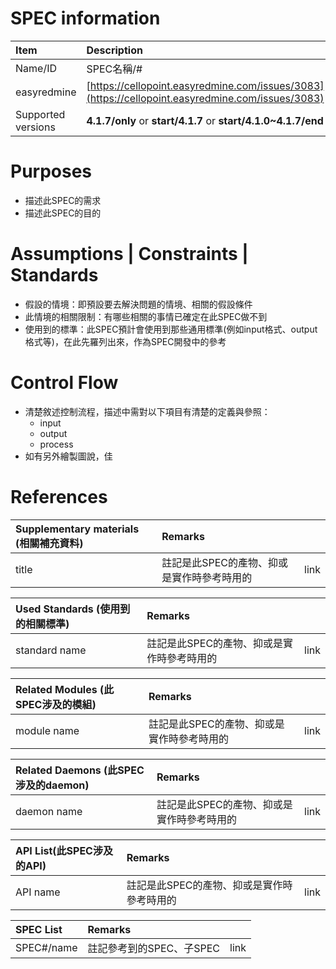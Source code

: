 # SPEC information

| Item | Description |
| :--- | :--- |
| Name/ID | SPEC名稱/\# |
| easyredmine | [https://cellopoint.easyredmine.com/issues/3083](https://cellopoint.easyredmine.com/issues/3083) |
| Supported versions | **4.1.7/only** or **start/4.1.7** or **start/4.1.0~4.1.7/end** |

# Purposes

* 描述此SPEC的需求
* 描述此SPEC的目的

# Assumptions \| Constraints \| Standards

* 假設的情境：即預設要去解決問題的情境、相關的假設條件
* 此情境的相關限制：有哪些相關的事情已確定在此SPEC做不到
* 使用到的標準：此SPEC預計會使用到那些通用標準\(例如input格式、output格式等\)，在此先羅列出來，作為SPEC開發中的參考

# Control Flow

* 清楚敘述控制流程，描述中需對以下項目有清楚的定義與參照：
  * input
  * output
  * process
* 如有另外繪製圖說，佳

# References

| Supplementary materials \(相關補充資料\) | Remarks |  |
| :--- | :--- | :--- |
| title | 註記是此SPEC的產物、抑或是實作時參考時用的 | link |

| Used Standards \(使用到的相關標準\) | Remarks |  |
| :--- | :--- | :--- |
| standard name | 註記是此SPEC的產物、抑或是實作時參考時用的 | link |

| Related Modules \(此SPEC涉及的模組\) | Remarks |  |
| :--- | :--- | :--- |
| module name | 註記是此SPEC的產物、抑或是實作時參考時用的 | link |

| Related Daemons \(此SPEC涉及的daemon\) | Remarks |  |
| :--- | :--- | :--- |
| daemon name | 註記是此SPEC的產物、抑或是實作時參考時用的 | link |

| API List\(此SPEC涉及的API\) | Remarks |  |
| :--- | :--- | :--- |
| API name | 註記是此SPEC的產物、抑或是實作時參考時用的 | link |

| SPEC List | Remarks |  |
| :--- | :--- | :--- |
| SPEC\#/name | 註記參考到的SPEC、子SPEC | link |



